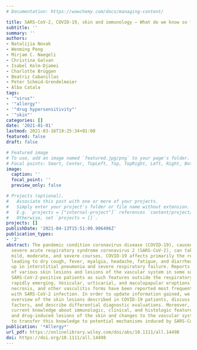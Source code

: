```yaml
---
# Documentation: https://wowchemy.com/docs/managing-content/

title: SARS-CoV-2, COVID-19, skin and immunology – What do we know so far?
subtitle: ''
summary: ''
authors:
- Natalijia Novak
- Wenming Peng
- Mirjam C. Naegeli
- Christina Galvan
- Isabel Kolm‐Djamei
- Charlotte Brüggen
- Beatriz Cabanillas
- Peter Schmid‐Grendelmeier
- Alba Catala
tags:
- '"virus"'
- '"allergy"'
- '"drug hypersensitivity"'
- '"skin"'
categories: []
date: '2021-01-01'
lastmod: 2021-03-16T19:25:34+01:00
featured: false
draft: false

# Featured image
# To use, add an image named `featured.jpg/png` to your page's folder.
# Focal points: Smart, Center, TopLeft, Top, TopRight, Left, Right, BottomLeft, Bottom, BottomRight.
image:
  caption: ''
  focal_point: ''
  preview_only: false

# Projects (optional).
#   Associate this post with one or more of your projects.
#   Simply enter your project's folder or file name without extension.
#   E.g. `projects = ["internal-project"]` references `content/project/deep-learning/index.md`.
#   Otherwise, set `projects = []`.
projects: []
publishDate: '2021-04-13T15:51:09.906496Z'
publication_types:
- '2'
abstract: The pandemic condition coronavirus disease (COVID-19), caused by the novel
  severe acute respiratory syndrome coronavirus 2 (SARS-CoV-2), can take asymptomatic,
  mild, moderate, and severe courses. COVID-19 affects primarily the respiratory airways
  leading to dry cough, fever, myalgia, headache, fatigue, and diarrhea and can end
  up in interstitial pneumonia and severe respiratory failure. Reports about the manifestation
  of various skin lesions and lesions of the vascular system in some subgroups of
  SARS-CoV-2-positive patients as such features outside the respiratory sphere, are
  rapidly emerging. Vesicular, urticarial, and maculopapular eruptions and livedo,
  necrosis, and other vasculitis forms have been reported most frequently in association
  with SARS-CoV-2 infection. In order to update information gained, we provide a systematic
  overview of the skin lesions described in COVID-19 patients, discuss potential causative
  factors, and describe differential diagnostic evaluations. Moreover, we summarize
  current knowledge about immunologic, clinical, and histologic features of virus-
  and drug-induced lesions of the skin and changes to the vascular system in order
  to transfer this knowledge to potential mechanisms induced by SARS-CoV-2.
publication: '*Allergy*'
url_pdf: https://onlinelibrary.wiley.com/doi/abs/10.1111/all.14498
doi: https://doi.org/10.1111/all.14498
---
```

